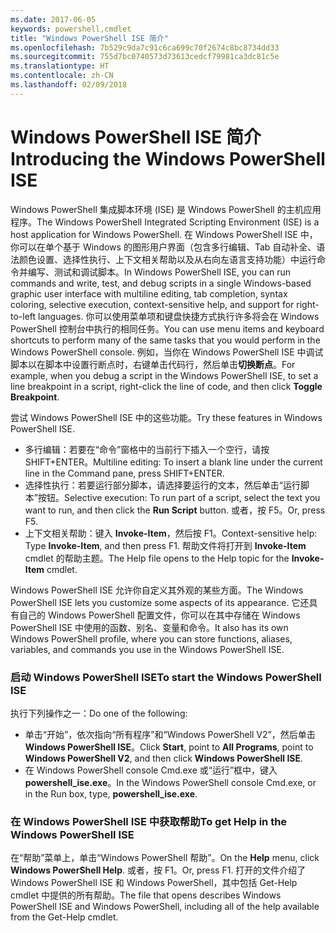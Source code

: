 ```yaml
---
ms.date: 2017-06-05
keywords: powershell,cmdlet
title: "Windows PowerShell ISE 简介"
ms.openlocfilehash: 7b529c9da7c91c6ca699c70f2674c8bc8734dd33
ms.sourcegitcommit: 755d7bc0740573d73613cedcf79981ca3dc81c5e
ms.translationtype: HT
ms.contentlocale: zh-CN
ms.lasthandoff: 02/09/2018
---
```

# <a name="introducing-the-windows-powershell-ise"></a><span data-ttu-id="78aa6-103">Windows PowerShell ISE 简介</span><span class="sxs-lookup"><span data-stu-id="78aa6-103">Introducing the Windows PowerShell ISE</span></span>

<span data-ttu-id="78aa6-104">Windows PowerShell 集成脚本环境 (ISE) 是 Windows PowerShell 的主机应用程序。</span><span class="sxs-lookup"><span data-stu-id="78aa6-104">The Windows PowerShell Integrated Scripting Environment (ISE) is a host application for Windows PowerShell.</span></span> <span data-ttu-id="78aa6-105">在 Windows PowerShell ISE 中，你可以在单个基于 Windows 的图形用户界面（包含多行编辑、Tab 自动补全、语法颜色设置、选择性执行、上下文相关帮助以及从右向左语言支持功能）中运行命令并编写、测试和调试脚本。</span><span class="sxs-lookup"><span data-stu-id="78aa6-105">In Windows PowerShell ISE, you can run commands and write, test, and debug scripts in a single Windows-based graphic user interface with multiline editing, tab completion, syntax coloring, selective execution, context-sensitive help, and support for right-to-left languages.</span></span> <span data-ttu-id="78aa6-106">你可以使用菜单项和键盘快捷方式执行许多将会在 Windows PowerShell 控制台中执行的相同任务。</span><span class="sxs-lookup"><span data-stu-id="78aa6-106">You can use menu items and keyboard shortcuts to perform many of the same tasks that you would perform in the Windows PowerShell console.</span></span> <span data-ttu-id="78aa6-107">例如，当你在 Windows PowerShell ISE 中调试脚本以在脚本中设置行断点时，右键单击代码行，然后单击**切换断点**。</span><span class="sxs-lookup"><span data-stu-id="78aa6-107">For example, when you debug a script in the Windows PowerShell ISE, to set a line breakpoint in a script, right-click the line of code, and then click **Toggle Breakpoint**.</span></span>

<span data-ttu-id="78aa6-108">尝试 Windows PowerShell ISE 中的这些功能。</span><span class="sxs-lookup"><span data-stu-id="78aa6-108">Try these features in Windows PowerShell ISE.</span></span>

- <span data-ttu-id="78aa6-109">多行编辑：若要在“命令”窗格中的当前行下插入一个空行，请按 SHIFT+ENTER。</span><span class="sxs-lookup"><span data-stu-id="78aa6-109">Multiline editing: To insert a blank line under the current line in the Command pane, press SHIFT+ENTER.</span></span>
- <span data-ttu-id="78aa6-110">选择性执行：若要运行部分脚本，请选择要运行的文本，然后单击“运行脚本”按钮。</span><span class="sxs-lookup"><span data-stu-id="78aa6-110">Selective execution: To run part of a script, select the text you want to run, and then click the **Run Script** button.</span></span> <span data-ttu-id="78aa6-111">或者，按 F5。</span><span class="sxs-lookup"><span data-stu-id="78aa6-111">Or, press F5.</span></span>
- <span data-ttu-id="78aa6-112">上下文相关帮助：键入 **Invoke-Item**，然后按 F1。</span><span class="sxs-lookup"><span data-stu-id="78aa6-112">Context-sensitive help: Type **Invoke-Item**, and then press F1.</span></span> <span data-ttu-id="78aa6-113">帮助文件将打开到 **Invoke-Item** cmdlet 的帮助主题。</span><span class="sxs-lookup"><span data-stu-id="78aa6-113">The Help file opens to the Help topic for the **Invoke-Item** cmdlet.</span></span>

<span data-ttu-id="78aa6-114">Windows PowerShell ISE 允许你自定义其外观的某些方面。</span><span class="sxs-lookup"><span data-stu-id="78aa6-114">The Windows PowerShell ISE lets you customize some aspects of its appearance.</span></span> <span data-ttu-id="78aa6-115">它还具有自己的 Windows PowerShell 配置文件，你可以在其中存储在 Windows PowerShell ISE 中使用的函数、别名、变量和命令。</span><span class="sxs-lookup"><span data-stu-id="78aa6-115">It also has its own Windows PowerShell profile, where you can store functions, aliases, variables, and commands you use in the Windows PowerShell ISE.</span></span>

### <a name="to-start-the-windows-powershell-ise"></a><span data-ttu-id="78aa6-116">启动 Windows PowerShell ISE</span><span class="sxs-lookup"><span data-stu-id="78aa6-116">To start the Windows PowerShell ISE</span></span>

<span data-ttu-id="78aa6-117">执行下列操作之一：</span><span class="sxs-lookup"><span data-stu-id="78aa6-117">Do one of the following:</span></span>

- <span data-ttu-id="78aa6-118">单击“开始”，依次指向“所有程序”和“Windows PowerShell V2”，然后单击 **Windows PowerShell ISE**。</span><span class="sxs-lookup"><span data-stu-id="78aa6-118">Click **Start**, point to **All Programs**, point to **Windows PowerShell V2**, and then click **Windows PowerShell ISE**.</span></span>
- <span data-ttu-id="78aa6-119">在 Windows PowerShell console Cmd.exe 或“运行”框中，键入 **powershell_ise.exe**。</span><span class="sxs-lookup"><span data-stu-id="78aa6-119">In the Windows PowerShell console Cmd.exe, or in the Run box, type, **powershell_ise.exe**.</span></span>

### <a name="to-get-help-in-the-windows-powershell-ise"></a><span data-ttu-id="78aa6-120">在 Windows PowerShell ISE 中获取帮助</span><span class="sxs-lookup"><span data-stu-id="78aa6-120">To get Help in the Windows PowerShell ISE</span></span>

<span data-ttu-id="78aa6-121">在“帮助”菜单上，单击“Windows PowerShell 帮助”。</span><span class="sxs-lookup"><span data-stu-id="78aa6-121">On the **Help** menu, click **Windows PowerShell Help**.</span></span> <span data-ttu-id="78aa6-122">或者，按 F1。</span><span class="sxs-lookup"><span data-stu-id="78aa6-122">Or, press F1.</span></span> <span data-ttu-id="78aa6-123">打开的文件介绍了 Windows PowerShell ISE 和 Windows PowerShell，其中包括 Get-Help cmdlet 中提供的所有帮助。</span><span class="sxs-lookup"><span data-stu-id="78aa6-123">The file that opens describes Windows PowerShell ISE and Windows PowerShell, including all of the help available from the Get-Help cmdlet.</span></span>
